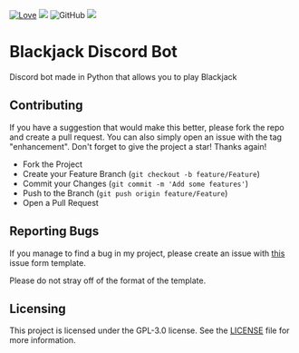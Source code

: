 [![Love](https://img.shields.io/badge/Open%20Source-Yes-green)]()
<img src="https://img.shields.io/badge/Python-3.10-green"></a>
<img alt="GitHub" src="https://img.shields.io/github/license/Magnito14/BlackjackDiscordBot">
<img src="https://img.shields.io/badge/Contributions-Welcome-green"></a>

# Blackjack Discord Bot
Discord bot made in Python that allows you to play Blackjack

## Contributing
If you have a suggestion that would make this better, please fork the repo and create a pull request. You can also simply open an issue with the tag "enhancement".
Don't forget to give the project a star! Thanks again!

- Fork the Project
- Create your Feature Branch (`git checkout -b feature/Feature`)
- Commit your Changes (`git commit -m 'Add some features'`)
- Push to the Branch (`git push origin feature/Feature`)
- Open a Pull Request

## Reporting Bugs
If you manage to find a bug in my project, please create an issue with [this](https://github.com/Magnito14/BlackjackDiscordBot/blob/main/.github/ISSUE_TEMPLATE/bug_report.md) issue form template.

Please do not stray off of the format of the template.

## Licensing
This project is licensed under the GPL-3.0 license. See the [LICENSE](https://github.com/Magnito14/BlackjackDiscordBot/blob/main/LICENSE) file for more information.

